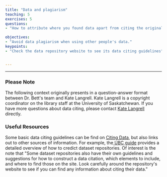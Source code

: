 ```yaml
---
title: "Data and plagiarism"
teaching: 5
exercises: 5
questions:
- "How to attribute where you found data apart from citing the original author?"

objectives:
- "Avoid data plagiarism when using other people's data."
keypoints:
- "Check the data repository website to see its data citing guidelines"


---
```


---
### Please Note
The following context originally presents in a question-answer format between Dr. Bett's team and Kate Langrell. Kate Langrell is a copyright coordinator on the library staff at the University of Saskatchewan. If you have more questions about data citing, please contact [Kate Langrell](https://library.usask.ca/copyright/about-us/kate-langrell.php) directly. 

### Useful Resources 
Some basic data citing guidelines can be find on [Citing Data](https://libguides.usask.ca/data-guide/citation), but also links out to other sources of information. For example, the[ UBC guide](https://guides.library.ubc.ca/c.php?g=707463&p=5035505) provides a detailed overview of how to credict dataset repositories. Of interest is the note that "Some dataset repositories also have their own guidelines and suggestions for how to construct a data citation, which elements to include, and where to find those on the site. Look carefully around the repository's website to see if you can find any information about citing their data."

